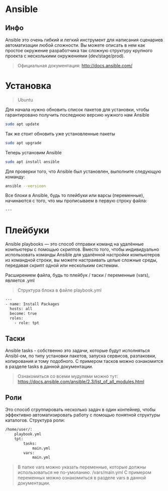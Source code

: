 # Ansible

## Инфо

Ansible это очень гибкий и легкий инструмент для написания сценариев автоматизации любой сложности. Вы можете описать в нем как простое окружение разработчика так сложную структуру крупного проекта с несколькими окружениями (dev/stage/prod).

> Официальная документация: http://docs.ansible.com/
# Установка

> Ubuntu

Для начала нужно обновить список пакетов для установки, чтобы гарантировано получить последнюю версию нужного нам Ansible
```bash
sudo apt update
```
Так же стоит обновить уже установленные пакеты
```bash
sudo apt upgrade
```

Теперь установим Ansible
```bash
sudo apt install ansible
```
Для проверки того, что Ansible был установлен, выполните следующую команду:
```bash
ansible --versioon
```

Все блоки в Ansible, будь то плейбуки или варсы (переменные), начинаются с того, что мы прописываем в первую строку файла:
```bash
---
```
# Плейбуки

Ansible playbooks — это способ отправки команд на удалённые компьютеры с помощью скриптов. Вместо того, чтобы индивидуально использовать команды Ansible для удалённой настройки компьютеров из командной строки, вы можете настраивать целые сложные среды, передавая скрипт одной или нескольким системам.

Расширением файла, будь то плейбук / таски / переменные (vars), является .yml

> Структура блока в файле playbook.yml
```bash
---
- name: Install Packages
  hosts: all
  become: true
  roles:
    - role: tpt
```

## Таски

Ansible tasks - собственно это задачи, которые будут исполняться Ansibl-ом, по типу установки пакетов, запуска сервисов, разпаковки, копирования и тому подобного.
С примером тасков можно ознакомится в разделе tasks в данной документации.

> Ознакомиться со всеми мудулями можно тут: https://docs.ansible.com/ansible/2.3/list_of_all_modules.html

## Роли

Это способ сгруппировать несколько задач в один контейнер, чтобы эффективно автоматизировать работу с помощью понятной структуры каталогов.
Структура роли:
```bash
/home/user/:
    playbook.yml
    tpt:
        tasks:
            main.yml
        vars:
            main.yml
```
>В папке vars можно указать переменные, которые должны использоваться не по-умоланию.
/vars/main.yml
С примером переменных можно ознакомиться в разделе vars в данной документации.


 



